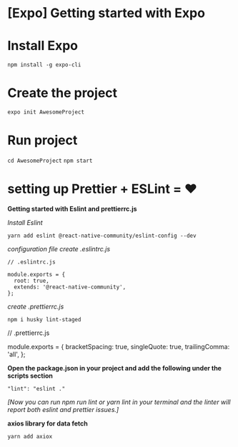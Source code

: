# [Expo] Getting started with Expo

# Install Expo

```
npm install -g expo-cli
```

# Create the project

```
expo init AwesomeProject
```

# Run project

`cd AwesomeProject`
`npm start`

# setting up Prettier + ESLint = ❤️

**Getting started with Eslint and prettierrc.js**

_Install Eslint_

```
yarn add eslint @react-native-community/eslint-config --dev

```

_configuration file create .eslintrc.js_

```
// .eslintrc.js

module.exports = {
  root: true,
  extends: '@react-native-community',
};
```

_create .prettierrc.js_



```
npm i husky lint-staged
```
// .prettierrc.js

module.exports = {
  bracketSpacing: true,
  singleQuote: true,
  trailingComma: 'all',
};

**Open the package.json in your project and add the following under the scripts section**

```
"lint": "eslint ."
```
_[Now you can run npm run lint or yarn lint in your terminal and the linter will report both eslint and prettier issues.]_


**axios library for data fetch**

```
yarn add axiox
```